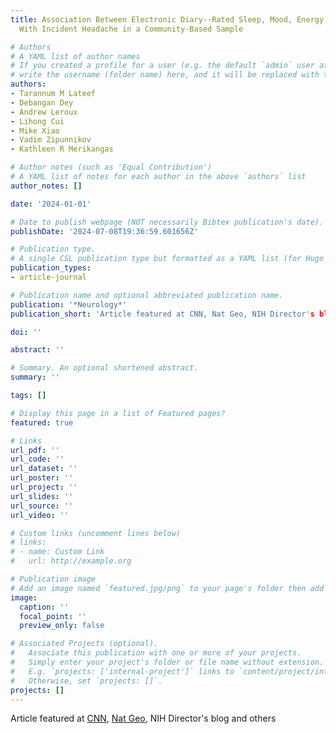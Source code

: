 ```yaml
---
title: Association Between Electronic Diary--Rated Sleep, Mood, Energy, and Stress
  With Incident Headache in a Community-Based Sample

# Authors
# A YAML list of author names
# If you created a profile for a user (e.g. the default `admin` user at `content/authors/admin/`), 
# write the username (folder name) here, and it will be replaced with their full name and linked to their profile.
authors:
- Tarannum M Lateef
- Debangan Dey
- Andrew Leroux
- Lihong Cui
- Mike Xiao
- Vadim Zipunnikov
- Kathleen R Merikangas

# Author notes (such as 'Equal Contribution')
# A YAML list of notes for each author in the above `authors` list
author_notes: []

date: '2024-01-01'

# Date to publish webpage (NOT necessarily Bibtex publication's date).
publishDate: '2024-07-08T19:36:59.601656Z'

# Publication type.
# A single CSL publication type but formatted as a YAML list (for Hugo requirements).
publication_types:
- article-journal

# Publication name and optional abbreviated publication name.
publication: '*Neurology*'
publication_short: 'Article featured at CNN, Nat Geo, NIH Director's blog and others'

doi: ''

abstract: ''

# Summary. An optional shortened abstract.
summary: ''

tags: []

# Display this page in a list of Featured pages?
featured: true

# Links
url_pdf: ''
url_code: ''
url_dataset: ''
url_poster: ''
url_project: ''
url_slides: ''
url_source: ''
url_video: ''

# Custom links (uncomment lines below)
# links:
# - name: Custom Link
#   url: http://example.org

# Publication image
# Add an image named `featured.jpg/png` to your page's folder then add a caption below.
image:
  caption: ''
  focal_point: ''
  preview_only: false

# Associated Projects (optional).
#   Associate this publication with one or more of your projects.
#   Simply enter your project's folder or file name without extension.
#   E.g. `projects: ['internal-project']` links to `content/project/internal-project/index.md`.
#   Otherwise, set `projects: []`.
projects: []
---
```


Article featured at <a href="https://www.cnn.com/2024/01/24/health/migraine-predict-study-wellness/index.html" target="_blank">CNN</a>, <a href="https://www.nationalgeographic.com/premium/article/migraine-prediction-mood-energy-sleep-stress" target="_blank">Nat Geo</a>, NIH Director's blog and others

